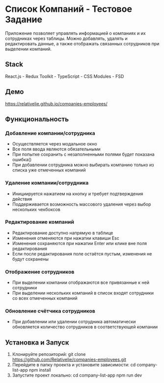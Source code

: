 # Список Компаний - Тестовое Задание
Приложение позволяет управлять информацией о компаниях и их сотрудниках через таблицы. Можно добавлять, удалять и редактировать данные, а также отображать связанных сотрудников при выделении компаний.

## Stack
React.js - Redux Toolkit - TypeScript - CSS Modules - FSD

## Демо
https://relativelie.github.io/companies-employees/

## Функциональность

### Добавление компании/сотрудника
- Осуществляется через модальное окно
- Все поля ввода являются обязательными
- При попытке сохранить с незаполненными полями будет показана ошибка()
- При добавлении сотрудника можно выбирать компанию только из списка уже отмеченных компаний

### Удаление компании/сотрудника
- Инициируется нажатием на кнопку и требует подтверждения действия
- Поддерживается возможность массового удаления через выбор нескольких чекбоксов

### Редактирование компаний
- Редактирование доступно напрямую в таблице
- Изменения отменяются при нажатии клавиши Esc
- Изменения сохраняются при нажатии Enter или клике вне поля редактирования
- Если после редактирования поле остаётся пустым, изменения не будут сохранены

### Отображение сотрудников
- При выделении компании отображаются все привязанные к ней сотрудники
- При выделении нескольких компаний в список входят сотрудники со всех отмеченных компаний

### Обновление счётчика сотрудников
- При добавлении или удалении сотрудника автоматически обновляется количество сотрудников в соответствующей компании

## Установка и Запуск

1. Клонируйте репозиторий:
   git clone https://github.com/Relativelie/companies-employees.git
2. Перейдите в папку проекта и установите зависимости:
   cd company-list-app
   npm install
3. Запустите проект локально:
   cd company-list-app
   npm run dev
